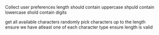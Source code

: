 Collect user preferences
length
should contain uppercase
shpuld contain lowercase
shold contain digits


get all available characters
randomly pick characters up to the length
ensure we have atleast one of each character type
ensure length is valid

